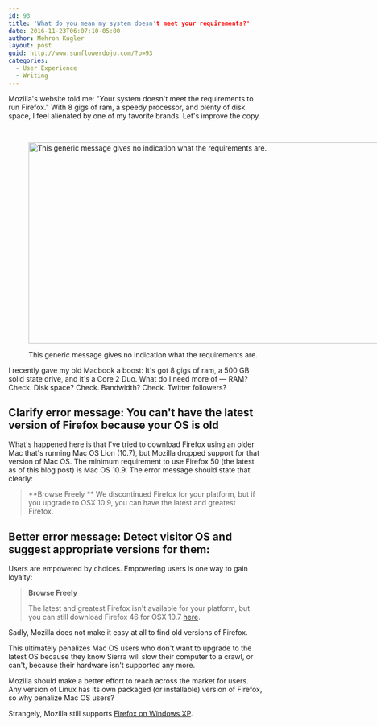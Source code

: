 ```yaml
---
id: 93
title: 'What do you mean my system doesn't meet your requirements?'
date: 2016-11-23T06:07:10-05:00
author: Mehron Kugler
layout: post
guid: http://www.sunflowerdojo.com/?p=93
categories:
  - User Experience
  - Writing
---
```

Mozilla's website told me: "Your system doesn't meet the requirements to run Firefox." With 8 gigs of ram, a speedy processor, and plenty of disk space, I feel alienated by one of my favorite brands. Let's improve the copy.

&nbsp;

<!--more--><figure id="attachment_94" aria-describedby="caption-attachment-94" style="width: 958px" class="wp-caption alignnone">

[<img loading="lazy" class="size-full wp-image-94" src="http://www.sunflowerdojo.com/wp-content/uploads/2016/11/Screen-Shot-2016-11-23-at-12.35.36-AM.png" alt="This generic message gives no indication what the requirements are." width="958" height="399" />](http://www.sunflowerdojo.com/wp-content/uploads/2016/11/Screen-Shot-2016-11-23-at-12.35.36-AM.png)<figcaption id="caption-attachment-94" class="wp-caption-text">This generic message gives no indication what the requirements are.</figcaption></figure>

I recently gave my old Macbook a boost: It's got 8 gigs of ram, a 500 GB solid state drive, and it's a Core 2 Duo. What do I need more of &mdash; RAM? Check. Disk space? Check. Bandwidth? Check. Twitter followers?

## Clarify error message: You can't have the latest version of Firefox because your OS is old

What's happened here is that I've tried to download Firefox using an older Mac that's running Mac OS Lion (10.7), but Mozilla dropped support for that version of Mac OS. The minimum requirement to use Firefox 50 (the latest as of this blog post) is Mac OS 10.9. The error message should state that clearly:

> **Browse Freely
>**
> We discontinued Firefox for your platform, but if you upgrade to OSX 10.9, you can have the latest and greatest Firefox.

## Better error message: Detect visitor OS and suggest appropriate versions for them:

Users are empowered by choices. Empowering users is one way to gain loyalty:

> **Browse Freely**
>
> The latest and greatest Firefox isn't available for your platform, but you can still download Firefox 46 for OSX 10.7 [here](#).

Sadly, Mozilla does not make it easy at all to find old versions of Firefox.

This ultimately penalizes Mac OS users who don't want to upgrade to the latest OS because they know Sierra will slow their computer to a crawl, or can't, because their hardware isn't supported any more.

Mozilla should make a better effort to reach across the market for users. Any version of Linux has its own packaged (or installable) version of Firefox, so why penalize Mac OS users?

Strangely, Mozilla still supports <a href="https://www.mozilla.org/en-US/firefox/50.0/system-requirements/" target="_blank">Firefox on Windows XP</a>.
